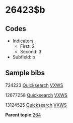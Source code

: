 # 26423$b

## Codes

-   Indicators
    -   First: 2
    -   Second: 3
-   Subfield: b

## Sample bibs

724223 [Quicksearch](https://search.library.yale.edu/catalog/724223) [VXWS](http://prodorbis.library.yale.edu:7014/vxws/GetHoldingsService?bibId=724223)

12677258 [Quicksearch](https://search.library.yale.edu/catalog/12677258) [VXWS](http://prodorbis.library.yale.edu:7014/vxws/GetHoldingsService?bibId=12677258)

13124525 [Quicksearch](https://search.library.yale.edu/catalog/13124525) [VXWS](http://prodorbis.library.yale.edu:7014/vxws/GetHoldingsService?bibId=13124525)

**Parent topic:**[264](../../tags/264/264.md)

